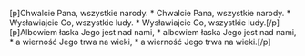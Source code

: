 [p]Chwalcie Pana, wszystkie narody. * Chwalcie Pana, wszystkie narody. * Wysławiajcie Go, wszystkie ludy. * Wysławiajcie Go, wszystkie ludy.[/p][p]Albowiem łaska Jego jest nad nami, * albowiem łaska Jego jest nad nami, * a wierność Jego trwa na wieki, * a wierność Jego trwa na wieki.[/p]